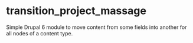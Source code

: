 transition_project_massage
==========================

Simple Drupal 6 module to move content from some fields into another for all nodes of a content type.